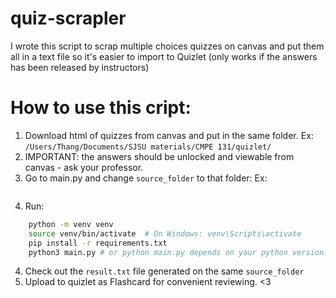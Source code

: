 # quiz-scrapler
I wrote this script to scrap multiple choices quizzes on canvas and put them all in a text file so it's easier to import to Quizlet
(only works if the answers has been released by instructors)
# How to use this cript:
1. Download html of quizzes from canvas and put in the same folder. Ex: `/Users/Thang/Documents/SJSU materials/CMPE 131/quizlet/`
2. IMPORTANT: the answers should be unlocked and viewable from canvas - ask your professor.
3. Go to main.py and change `source_folder` to that folder: 
    Ex: 
    ``` source_folder = str = r'/Users/Thang/Documents/SJSU materials/CMPE 131/quizlet/'
   ```
3. Run: 
```bash
    python -m venv venv
    source venv/bin/activate  # On Windows: venv\Scripts\activate
    pip install -r requirements.txt
    python3 main.py # or python main.py depends on your python version.
```
4. Check out the `result.txt` file generated on the same `source_folder`
5. Upload to quizlet as Flashcard for convenient reviewing. <3